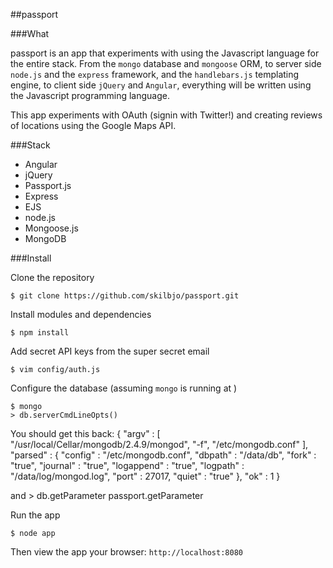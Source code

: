 ##passport

###What

passport is an app that experiments with using the Javascript language for the entire stack. From the `mongo` database and `mongoose` ORM, to server side `node.js` and the `express` framework, and the `handlebars.js` templating engine, to client side `jQuery` and `Angular`, everything will be written using the Javascript programming language.

This app experiments with OAuth (signin with Twitter!) and creating reviews of locations using the Google Maps API.


###Stack

- Angular
- jQuery
- Passport.js
- Express
- EJS
- node.js
- Mongoose.js
- MongoDB

###Install

Clone the repository

	$ git clone https://github.com/skilbjo/passport.git
	
Install modules and dependencies
	
	$ npm install
	
Add secret API keys from the super secret email
	
	$ vim config/auth.js
	
Configure the database (assuming `mongo` is running at )

	$ mongo
	> db.serverCmdLineOpts()

You should get this back:
	{
	"argv" : [
		"/usr/local/Cellar/mongodb/2.4.9/mongod",
		"-f",
		"/etc/mongodb.conf"
	],
	"parsed" : {
		"config" : "/etc/mongodb.conf",
		"dbpath" : "/data/db",
		"fork" : "true",
		"journal" : "true",
		"logappend" : "true",
		"logpath" : "/data/log/mongod.log",
		"port" : 27017,
		"quiet" : "true"
	},
	"ok" : 1
	}

and
	> db.getParameter
	passport.getParameter
	
Run the app

	$ node app
	
Then view the app your browser:  `http://localhost:8080`